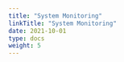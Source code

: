 ```yaml
---
title: "System Monitoring"
linkTitle: "System Monitoring"
date: 2021-10-01
type: docs
weight: 5
---
```



